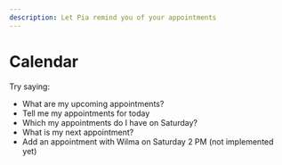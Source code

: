 ```yaml
---
description: Let Pia remind you of your appointments
---
```


# Calendar

Try saying:

* What are my upcoming appointments?
* Tell me my appointments for today
* Which my appointments do I have on Saturday?
* What is my next appointment?
* Add an appointment with Wilma on Saturday 2 PM \(not implemented yet\)

